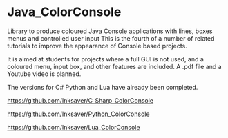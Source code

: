 # Java_ColorConsole
Library to produce coloured Java Console applications with lines, boxes menus and controlled user input This is the fourth of a number of related tutorials to improve the appearance of Console based projects.

It is aimed at students for projects where a full GUI is not used, and a coloured menu, input box, and other features are included. A .pdf file and a Youtube video is planned.

The versions for C# Python and Lua have already been completed.

https://github.com/Inksaver/C_Sharp_ColorConsole

https://github.com/Inksaver/Python_ColorConsole

https://github.com/Inksaver/Lua_ColorConsole
